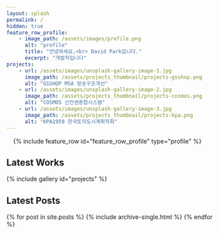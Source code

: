 ```yaml
---
layout: splash
permalink: /
hidden: true
feature_row_profile:
    - image_path: /assets/images/profile.png
      alt: "profile"
      title: "안녕하세요,<br> David Park입니다."
      excerpt: "개발자입니다"
projects:
    - url: /assets/images/unsplash-gallery-image-1.jpg
      image_path: /assets/projects_thumbnail/projects-gsshop.png
      alt: "GSSHOP MSA 방송구조개선"
    - url: /assets/images/unsplash-gallery-image-2.jpg
      image_path: /assets/projects_thumbnail/projects-cosmos.png
      alt: "COSMOS 신칸센종합시스템"
    - url: /assets/images/unsplash-gallery-image-3.jpg
      image_path: /assets/projects_thumbnail/projects-kpa.png
      alt: "KPA1959 한국토지도시계획학회"
---
```


&nbsp;
&nbsp;
{% include feature_row id="feature_row_profile" type="profile" %}
## Latest Works
{% include gallery id="projects" %}

## Latest Posts
{% for post in site.posts %}
  {% include archive-single.html %}
{% endfor %}
